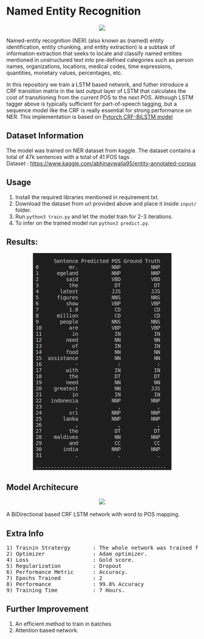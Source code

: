 # Named Entity Recognition

<p align="center">
  <img src="https://cdn-images-1.medium.com/max/1000/1*EtZzTLreinuaZ9TtfuXhAw.png" height="150" />
</p>

Named-entity recognition (NER) (also known as (named) entity identification, entity chunking, and entity extraction) 
is a subtask of information extraction that seeks to locate and classify named entities mentioned in unstructured text into pre-defined 
categories such as person names, organizations, locations, medical codes, time expressions, quantities, monetary values, percentages, etc. </br>

In this repository we train a LSTM based network, and futher introduce a CRF transition matrix in the last output layer of LSTM that calculates the cost of transitioning from the current POS to the next POS. Although LSTM tagger above is typically sufficient for part-of-speech tagging, but a sequence model like the CRF is really essential for strong performance on NER. This implementation is based on [Pytorch CRF-BiLSTM model](https://pytorch.org/tutorials/beginner/nlp/advanced_tutorial.html)

## Dataset Information 

The model was trained on NER dataset from kaggle. The dataset contains a total of 47k sentences with a total of 41 POS tags  . </br>
Dataset : https://www.kaggle.com/abhinavwalia95/entity-annotated-corpus

## Usage 

1) Install the required libraries mentioned in requirement.txt.
2) Download the dataset from url provided above and place it inside ``` input/ ``` folder.
3) Run ```python3 train.py``` and let the model train for 2-3 iterations.
4) To infer on the trained model run ```python3 predict.py```.

## Results:
<p align="center">
  <img src="https://github.com/ShivamRajSharma/PyTorch/blob/master/NER/LSTM-CRF/Output/output.png" />
</p>

## Model Architecure 
<p align="center">
  <img src="https://info.itemis.com/hubfs/Blog/DataScience/RNN-based-on-GRU-cells.jpg" height="350" />
</p>

A BiDirectional based CRF LSTM network with word to POS mapping.

## Extra Info
<pre>
1) Trainin Stratergy       : The whole network was trained from scratch.
2) Optimizer               : Adam optimizer.
4) Loss                    : Gold score.
5) Regularization          : Dropout
6) Performance Metric      : Accuracy.
7) Epochs Trained          : 2
8) Performance             : 99.8% Accuracy
9) Training Time           : 7 Hours.
</pre>

## Further Improvement 
1) An efficient method to train in batches
3) Attention based network.
